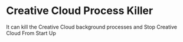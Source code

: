 # Creative Cloud Process Killer
It can kill the Creative Cloud background processes and Stop Creative Cloud From Start Up
